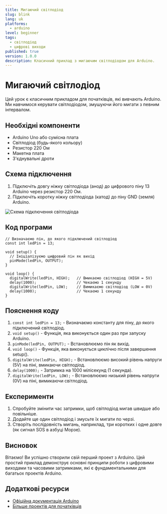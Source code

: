 ```yaml
---
title: Мигаючий світлодіод
slug: blink
lang: uk
platforms: 
  - arduino
level: beginner
tags: 
  - світлодіод
  - цифрові виходи
published: true
version: 1.0.0
description: Класичний приклад з мигаючим світлодіодом для Arduino.
---
```


# Мигаючий світлодіод

Цей урок є класичним прикладом для початківців, які вивчають Arduino. Ми навчимося керувати світлодіодом, змушуючи його мигати з певним інтервалом.

## Необхідні компоненти

- Arduino Uno або сумісна плата
- Світлодіод (будь-якого кольору)
- Резистор 220 Ом
- Макетна плата
- З'єднувальні дроти

## Схема підключення

1. Підключіть довгу ніжку світлодіода (анод) до цифрового піну 13 Arduino через резистор 220 Ом.
2. Підключіть коротку ніжку світлодіода (катод) до піну GND (земля) Arduino.

![Схема підключення світлодіода](/content/assets/img/arduino_blink.png)

## Код програми

```arduino
// Визначаємо пін, до якого підключений світлодіод
const int ledPin = 13;

void setup() {
  // Ініціалізуємо цифровий пін як вихід
  pinMode(ledPin, OUTPUT);
}

void loop() {
  digitalWrite(ledPin, HIGH);   // Вмикаємо світлодіод (HIGH = 5V)
  delay(1000);                  // Чекаємо 1 секунду
  digitalWrite(ledPin, LOW);    // Вимикаємо світлодіод (LOW = 0V)
  delay(1000);                  // Чекаємо 1 секунду
}
```

## Пояснення коду

1. `const int ledPin = 13;` - Визначаємо константу для піну, до якого підключений світлодіод.
2. `void setup()` - Функція, яка виконується один раз при запуску Arduino.
3. `pinMode(ledPin, OUTPUT);` - Встановлюємо пін як вихід.
4. `void loop()` - Функція, яка виконується циклічно після завершення setup().
5. `digitalWrite(ledPin, HIGH);` - Встановлюємо високий рівень напруги (5V) на піні, вмикаючи світлодіод.
6. `delay(1000);` - Затримка на 1000 мілісекунд (1 секунда).
7. `digitalWrite(ledPin, LOW);` - Встановлюємо низький рівень напруги (0V) на піні, вимикаючи світлодіод.

## Експерименти

1. Спробуйте змінити час затримки, щоб світлодіод мигав швидше або повільніше.
2. Додайте ще один світлодіод і змусьте їх мигати по черзі.
3. Створіть послідовність мигань, наприклад, три коротких і одне довге (як сигнал SOS в азбуці Морзе).

## Висновок

Вітаємо! Ви успішно створили свій перший проект з Arduino. Цей простий приклад демонструє основні принципи роботи з цифровими виходами та часовими затримками, які є фундаментальними для багатьох проектів Arduino.

## Додаткові ресурси

- [Офіційна документація Arduino](https://www.arduino.cc/reference/uk/)
- [Більше проектів для початківців](https://github.com/ByByte-diy/ByByteMega/wiki/Lessons)
